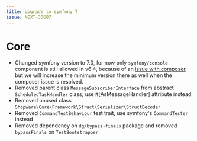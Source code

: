 ```yaml
---
title: Upgrade to symfony 7
issue: NEXT-30687
---
```

# Core
* Changed symfony version to 7.0, for now only `symfony/console` component is still allowed in v6.4, because of an [issue with composer](https://github.com/composer/composer/issues/11736), but we will increase the minimum version there as well when the composer issue is resolved.
* Removed parent class `MessageSubscriberInterface` from abstract `ScheduledTaskHandler` class, use #[AsMessageHandler] attribute instead
* Removed unused class `Shopware\Core\Framework\Struct\Serializer\StructDecoder`
* Removed `CommandTestBehaviour` test trait, use symfony's `CommandTester` instead
* Removed dependency on `dg/bypass-finals` package and removed `bypassFinals` on `TestBootstrapper`